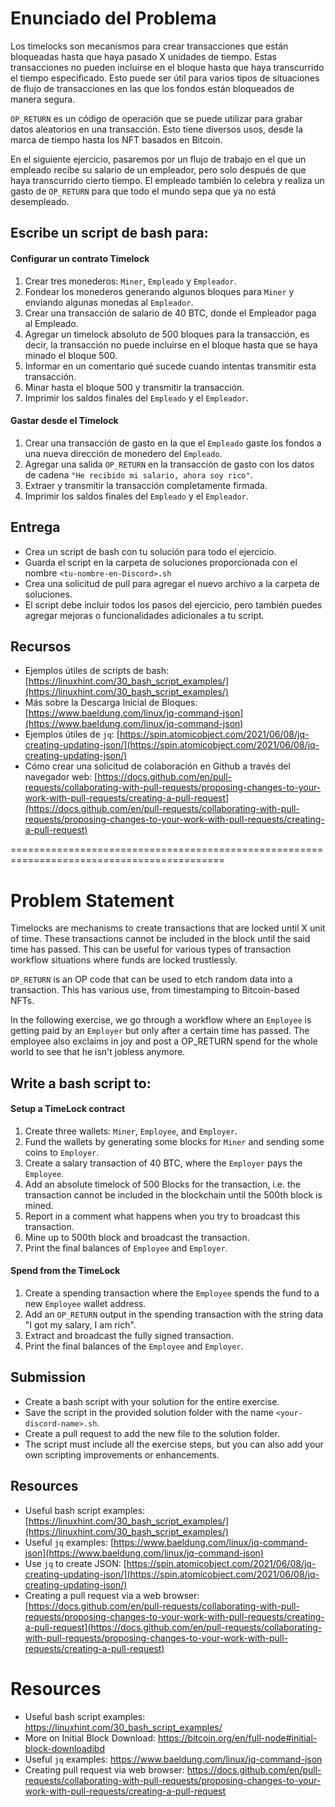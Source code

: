 # Enunciado del Problema

Los timelocks son mecanismos para crear transacciones que están bloqueadas hasta que haya pasado X unidades de tiempo. Estas transacciones no pueden incluirse en el bloque hasta que haya transcurrido el tiempo especificado. Esto puede ser útil para varios tipos de situaciones de flujo de transacciones en las que los fondos están bloqueados de manera segura.

`OP_RETURN` es un código de operación que se puede utilizar para grabar datos aleatorios en una transacción. Esto tiene diversos usos, desde la marca de tiempo hasta los NFT basados en Bitcoin.

En el siguiente ejercicio, pasaremos por un flujo de trabajo en el que un empleado recibe su salario de un empleador, pero solo después de que haya transcurrido cierto tiempo. El empleado también lo celebra y realiza un gasto de `OP_RETURN` para que todo el mundo sepa que ya no está desempleado.

## Escribe un script de bash para:

#### Configurar un contrato Timelock
1. Crear tres monederos: `Miner`, `Empleado` y `Empleador`.
2. Fondear los monederos generando algunos bloques para `Miner` y enviando algunas monedas al `Empleador`.
3. Crear una transacción de salario de 40 BTC, donde el Empleador paga al Empleado.
4. Agregar un timelock absoluto de 500 bloques para la transacción, es decir, la transacción no puede incluirse en el bloque hasta que se haya minado el bloque 500.
5. Informar en un comentario qué sucede cuando intentas transmitir esta transacción.
6. Minar hasta el bloque 500 y transmitir la transacción.
7. Imprimir los saldos finales del `Empleado` y el `Empleador`.

#### Gastar desde el Timelock
1. Crear una transacción de gasto en la que el `Empleado` gaste los fondos a una nueva dirección de monedero del `Empleado`.
2. Agregar una salida `OP_RETURN` en la transacción de gasto con los datos de cadena `"He recibido mi salario, ahora soy rico"`.
3. Extraer y transmitir la transacción completamente firmada.
4. Imprimir los saldos finales del `Empleado` y el `Empleador`.

## Entrega

- Crea un script de bash con tu solución para todo el ejercicio.
- Guarda el script en la carpeta de soluciones proporcionada con el nombre `<tu-nombre-en-Discord>.sh`
- Crea una solicitud de pull para agregar el nuevo archivo a la carpeta de soluciones.
- El script debe incluir todos los pasos del ejercicio, pero también puedes agregar mejoras o funcionalidades adicionales a tu script.

## Recursos

- Ejemplos útiles de scripts de bash: [https://linuxhint.com/30_bash_script_examples/](https://linuxhint.com/30_bash_script_examples/)
- Más sobre la Descarga Inicial de Bloques: [https://www.baeldung.com/linux/jq-command-json](https://www.baeldung.com/linux/jq-command-json)
- Ejemplos útiles de `jq`:  [https://spin.atomicobject.com/2021/06/08/jq-creating-updating-json/](https://spin.atomicobject.com/2021/06/08/jq-creating-updating-json/)
- Cómo crear una solicitud de colaboración en Github a través del navegador web: [https://docs.github.com/en/pull-requests/collaborating-with-pull-requests/proposing-changes-to-your-work-with-pull-requests/creating-a-pull-request](https://docs.github.com/en/pull-requests/collaborating-with-pull-requests/proposing-changes-to-your-work-with-pull-requests/creating-a-pull-request)

===========================================================================================

# Problem Statement

Timelocks are mechanisms to create transactions that are locked until X unit of time. These transactions cannot be included in the block until the said time has passed. This can be useful for various types of transaction workflow situations where funds are locked trustlessly.

`OP_RETURN` is an OP code that can be used to etch random data into a transaction. This has various use, from timestamping to Bitcoin-based NFTs.

In the following exercise, we go through a workflow where an `Employee` is getting paid by an `Employer` but only after a certain time has passed. The employee also exclaims in joy and post a OP_RETURN spend for the whole world to see that he isn't jobless anymore.

## Write a bash script to:

#### Setup a TimeLock contract

1. Create three wallets: `Miner`, `Employee`, and `Employer`.
2. Fund the wallets by generating some blocks for `Miner` and sending some coins to `Employer`.
3. Create a salary transaction of 40 BTC, where the `Employer` pays the `Employee`.
4. Add an absolute timelock of 500 Blocks for the transaction, i.e. the transaction cannot be included in the blockchain until the 500th block is mined.
5. Report in a comment what happens when you try to broadcast this transaction.
6. Mine up to 500th block and broadcast the transaction.
7. Print the final balances of `Employee` and `Employer`.

#### Spend from the TimeLock

1. Create a spending transaction where the `Employee` spends the fund to a new `Employee` wallet address.
2. Add an `OP_RETURN` output in the spending transaction with the string data "I got my salary, I am rich".
3. Extract and broadcast the fully signed transaction.
4. Print the final balances of the `Employee` and `Employer`.

## Submission

- Create a bash script with your solution for the entire exercise.
- Save the script in the provided solution folder with the name `<your-discord-name>.sh`.
- Create a pull request to add the new file to the solution folder.
- The script must include all the exercise steps, but you can also add your own scripting improvements or enhancements.

## Resources

- Useful bash script examples: [https://linuxhint.com/30_bash_script_examples/](https://linuxhint.com/30_bash_script_examples/)
- Useful `jq` examples: [https://www.baeldung.com/linux/jq-command-json](https://www.baeldung.com/linux/jq-command-json)
- Use `jq` to create JSON: [https://spin.atomicobject.com/2021/06/08/jq-creating-updating-json/](https://spin.atomicobject.com/2021/06/08/jq-creating-updating-json/)
- Creating a pull request via a web browser: [https://docs.github.com/en/pull-requests/collaborating-with-pull-requests/proposing-changes-to-your-work-with-pull-requests/creating-a-pull-request](https://docs.github.com/en/pull-requests/collaborating-with-pull-requests/proposing-changes-to-your-work-with-pull-requests/creating-a-pull-request)


# Resources

 - Useful bash script examples: https://linuxhint.com/30_bash_script_examples/
 - More on Initial Block Download: https://bitcoin.org/en/full-node#initial-block-downloadibd
 - Useful `jq` examples: https://www.baeldung.com/linux/jq-command-json
 - Creating pull request via web browser: https://docs.github.com/en/pull-requests/collaborating-with-pull-requests/proposing-changes-to-your-work-with-pull-requests/creating-a-pull-request
